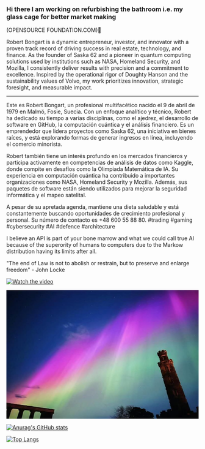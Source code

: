 ### Hi there I am working on refurbishing the bathroom i.e. my glass cage for better market making 
(OPENSOURCE FOUNDATION.COM)👋

Robert Bongart is a dynamic entrepreneur, investor, and innovator with a proven track record of driving success in real estate, technology, and finance. As the founder of Saska 62 and a pioneer in quantum computing solutions used by institutions such as NASA, Homeland Security, and Mozilla, I consistently deliver results with precision and a commitment to excellence. Inspired by the operational rigor of Doughty Hanson and the sustainability values of Volvo, my work prioritizes innovation, strategic foresight, and measurable impact.

---

Este es Robert Bongart, un profesional multifacético nacido el 9 de abril de 1979 en Malmö, Fosie, Suecia. Con un enfoque analítico y técnico, Robert ha dedicado su tiempo a varias disciplinas, como el ajedrez, el desarrollo de software en GitHub, la computación cuántica y el análisis financiero. Es un emprendedor que lidera proyectos como Saska 62, una iniciativa en bienes raíces, y está explorando formas de generar ingresos en línea, incluyendo el comercio minorista.

Robert también tiene un interés profundo en los mercados financieros y participa activamente en competencias de análisis de datos como Kaggle, donde compite en desafíos como la Olimpiada Matemática de IA. Su experiencia en computación cuántica ha contribuido a importantes organizaciones como NASA, Homeland Security y Mozilla. Además, sus paquetes de software están siendo utilizados para mejorar la seguridad informática y el mapeo satelital.

A pesar de su apretada agenda, mantiene una dieta saludable y está constantemente buscando oportunidades de crecimiento profesional y personal. Su número de contacto es +48 600 55 88 80. #trading #gaming #cybersecurity #AI #defence #architecture



I believe an API is part of your bone marrow and what we could call true AI because of the superority of humans to computers due to the Markow distribution having its limits after all.

"The end of Law is not to abolish or restrain, but to preserve and enlarge freedom" - John Locke

[![Watch the video](https://img.youtube.com/vi/uIBJJ3M76Mg/hqdefault)](https://www.youtube.com/watch?v=uIBJJ3M76Mg.jpg)

<img align="center" src="ImEMjLSr.png" />

<!--

<p align="center">
  <img align="center" src="https://github.com/smallnest/smallnest/raw/master/developer.gif"/>
</p>
-->

[![Anurag's GitHub stats](https://github-readme-stats.vercel.app/api?username=2lambda123)](https://github.com/2lambda123/github-readme-stats)

[![Top Langs](https://github-readme-stats.vercel.app/api/top-langs/?username=2lambda123&layout=pie)](https://github.com/2lambda123/github-readme-stats)

<script src="https://gist.github.com/eust-w/a0d921d42eaf55485d6881f8ce06ad15.js"></script>
<!--
**2lambda123/2lambda123** is a ✨ _special_ ✨ repository because its `README.md` (this file) appears on your GitHub profile.

Here are some ideas to get you started:

- 🔭 I’m currently working on ...
- 🌱 I’m currently learning ...
- 👯 I’m looking to collaborate on ...
- 🤔 I’m looking for help with ...
- 💬 Ask me about ...
- 📫 How to reach me: ...
- 😄 Pronouns: ...
- ⚡ Fun fact: ...
-->
